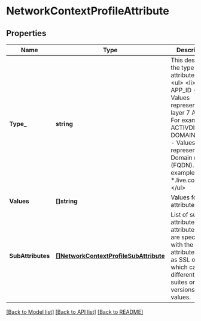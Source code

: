 # NetworkContextProfileAttribute

## Properties
Name | Type | Description | Notes
------------ | ------------- | ------------- | -------------
**Type_** | **string** | This describes the type of attribute value. &lt;ul&gt;   &lt;li&gt; APP_ID - Values represents layer 7 App Ids. For example: ACTIVDIR   &lt;li&gt; DOMAIN_NAME - Values represents Domain names (FQDN). For example: *.live.com &lt;/ul&gt;  | [default to null]
**Values** | **[]string** | Values for attribute. | [default to null]
**SubAttributes** | [**[]NetworkContextProfileSubAttribute**](NetworkContextProfileSubAttribute.md) | List of sub attributes for an attribute. These are specified with the attributes such as SSL or CIFS, which can have different cipher suites or TLS versions as values.  | [optional] [default to null]

[[Back to Model list]](../README.md#documentation-for-models) [[Back to API list]](../README.md#documentation-for-api-endpoints) [[Back to README]](../README.md)


